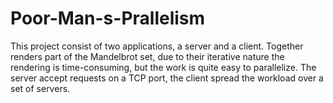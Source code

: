 # Poor-Man-s-Prallelism
This project consist of two applications, a server and a client. Together renders part of the Mandelbrot set, due to their iterative nature the rendering is time-consuming, but the work is quite easy to parallelize. The server accept requests on a TCP port, the client spread the workload over a set of servers. 
